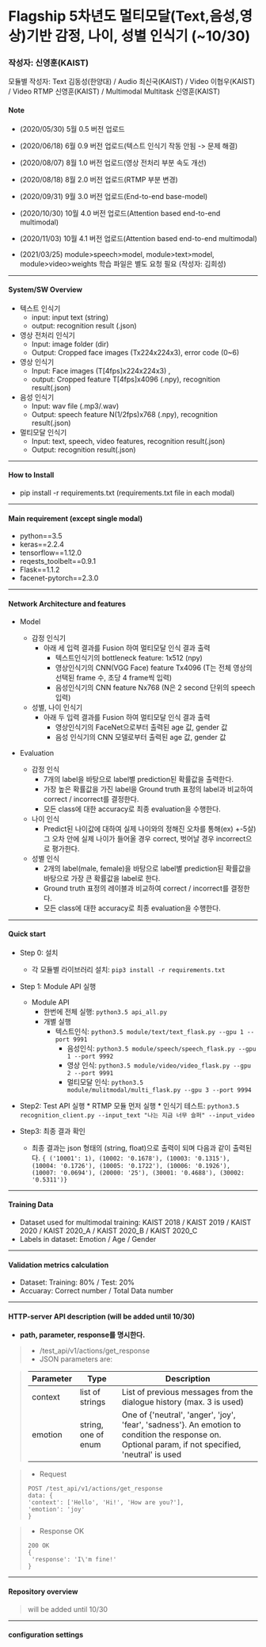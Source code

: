 # Flagship 5차년도 멀티모달(Text,음성,영상)기반 감정, 나이, 성별 인식기 (~10/30)

### 작성자: 신영훈(KAIST)
모듈별 작성자: Text 김동성(한양대) / Audio 최신국(KAIST) / Video 이협우(KAIST) / Video RTMP 신영훈(KAIST) / Multimodal Multitask 신영훈(KAIST)

#### Note

* (2020/05/30) 5월 0.5 버전 업로드

* (2020/06/18) 6월 0.9 버전 업로드(텍스트 인식기 작동 안됨 -> 문제 해결)

* (2020/08/07) 8월 1.0 버전 업로드(영상 전처리 부분 속도 개선)

* (2020/08/18) 8월 2.0 버전 업로드(RTMP 부분 변경)

* (2020/09/31) 9월 3.0 버전 업로드(End-to-end base-model)

* (2020/10/30) 10월 4.0 버전 업로드(Attention based end-to-end multimodal)

* (2020/11/03) 10월 4.1 버전 업로드(Attention based end-to-end multimodal)

* (2021/03/25) module>speech>model, module>text>model, module>video>weights 학습 파일은 별도 요청 필요 (작성자: 김희성)
***

#### System/SW Overview

* 텍스트 인식기
  * input: input text (string)
  * output: recognition result (.json)
* 영상 전처리 인식기
  * Input: image folder (dir)
  * Output: Cropped face images (Tx224x224x3), error code (0~6)
* 영상 인식기 
  * Input: Face images (T[4fps]x224x224x3) , 
  * output: Cropped feature T[4fps]x4096 (.npy), recognition result(.json)
* 음성 인식기 
	* Input: wav file (.mp3/.wav)
	* Output: speech feature N(1/2fps)x768 (.npy), recognition result(.json)
* 멀티모달 인식기
  * Input: text, speech, video features, recognition result(.json)
  * Output: recognition result(.json)

***

#### How to Install

* pip install -r requirements.txt (requirements.txt file in each modal)

***

#### Main requirement (except single modal)

* python==3.5
* keras==2.2.4
* tensorflow==1.12.0
* reqests_toolbelt==0.9.1
* Flask==1.1.2
* facenet-pytorch==2.3.0

***

#### Network Architecture and features

* Model

  * 감정 인식기
    * 아래 세 입력 결과를 Fusion 하여 멀티모달 인식 결과 출력
      * 텍스트인식기의 bottleneck feature: 1x512 (npy)
      * 영상인식기의 CNN(VGG Face) feature Tx4096 (T는 전체 영상의 선택된 frame 수, 초당 4 frame씩 입력)
      * 음성인식기의 CNN feature Nx768 (N은 2 second 단위의 speech 입력)
  * 성별, 나이 인식기
    * 아래 두 입력 결과를 Fusion 하여 멀티모달 인식 결과 출력
      * 영상인식기의 FaceNet으로부터 출력된 age 값, gender 값  
      * 음성 인식기의 CNN 모델로부터 출력된 age 값, gender 값 

* Evaluation
  * 감정 인식
    * 7개의 label을 바탕으로 label별 prediction된 확률값을 출력한다.
    * 가장 높은 확률값을 가진 label을 Ground truth 표정의 label과 비교하여 correct / incorrect를 결정한다.
    * 모든 class에 대한 accuracy로 최종 evaluation을 수행한다.
  * 나이 인식
    * Predict된 나이값에 대하여 실제 나이와의 정해진 오차를 통해(ex) +-5살) 그 오차 안에 실제 나이가 들어올 경우 correct, 벗어날 경우 incorrect으로 평가한다.
  * 성별 인식
    * 2개의 label(male, female)을 바탕으로 label별 prediction된 확률값을 바탕으로 가장 큰 확률값을 label로 한다.
    * Ground truth 표정의 레이블과 비교하여 correct / incorrect를 결정한다.
    * 모든 class에 대한 accuracy로 최종 evaluation을 수행한다.

***
#### Quick start

* Step 0: 설치
  
  * 각 모듈별 라이브러리 설치: `pip3 install -r requirements.txt`
* Step 1: Module API 실행

  * Module API
    * 한번에 전체 실행: `python3.5 api_all.py`
    * 개별 실행
      * 텍스트인식: `python3.5 module/text/text_flask.py --gpu 1 --port 9991` 
	    * 음성인식: `python3.5 module/speech/speech_flask.py --gpu 1 --port 9992` 
	    * 영상 인식: `python3.5 module/video/video_flask.py --gpu 2 --port 9991` 
	    * 멀티모달 인식: `python3.5 module/mulitmodal/multi_flask.py --gpu 3 --port 9994` 
* Step2: Test API 실행
	  * RTMP 모듈 먼저 실행
	  * 인식기 테스트: `python3.5 recognition_client.py --input_text "나는 지금 너무 슬퍼" --input_video `
* Step3: 최종 결과 확인
  * 최종 결과는 json 형태의 (string, float)으로 출력이 되며 다음과 같이 출력된다.
    ```{ ('10001': 1), (10002: '0.1678'), (10003: '0.1315'), (10004: '0.1726'), (10005: '0.1722'), (10006: '0.1926'), (10007: '0.0694'), (20000: '25'), (30001: '0.4688'), (30002: '0.5311')}```



***

#### Training Data

   * Dataset used for multimodal training: KAIST 2018 / KAIST 2019 / KAIST 2020 / KAIST 2020_A / KAIST 2020_B / KAIST 2020_C
   * Labels in dataset: Emotion / Age / Gender

***

#### Validation metrics calculation
  * Dataset: Training: 80% / Test: 20% 
  * Accuaray: Correct number / Total Data number
***

#### HTTP-server API description (will be added until 10/30)


* **path, parameter, response를 명시한다.**

> *  /test_api/v1/actions/get_response
> * JSON parameters are:

> |Parameter|Type|Description|
> |---|---|---|
> |context|list of strings|List of previous messages from the dialogue history (max. 3 is used)|
> |emotion|string, one of enum|One of {'neutral', 'anger', 'joy', 'fear', 'sadness'}. An emotion to condition the response on. Optional param, if not specified, 'neutral' is used|

> * Request
> ```
> POST /test_api/v1/actions/get_response
> data: {
> 'context': ['Hello', 'Hi!', 'How are you?'],
> 'emotion': 'joy'
> }
> ```

> * Response OK
> ```
> 200 OK
> {
>  'response': 'I\'m fine!'
> }
> ```

***

#### Repository overview
> will be added until 10/30
***

#### configuration settings 
